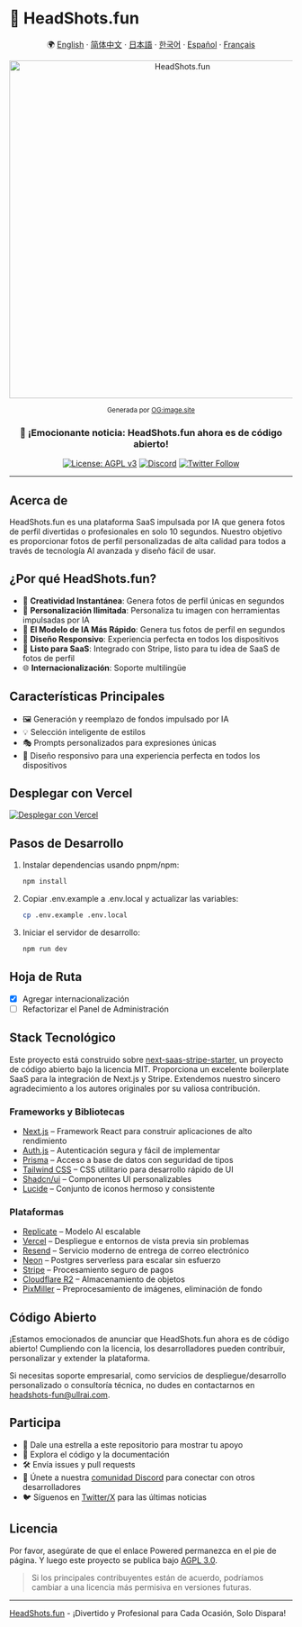 # 📸 HeadShots.fun

<div align="center">

🌍 [English](README.md) · [简体中文](README.zh-CN.md) · [日本語](README.ja.md) · [한국어](README.ko.md) · [Español](README.es.md) · [Français](README.fr.md)

<img src="https://s.ogimage.site/user-cases/headshots-fun.jpg" alt="HeadShots.fun" width="600" />

<sup>Generada por [OG:image.site](https://ogimage.site/?from=headshots-fun-github)</sup>

### 🎉 ¡Emocionante noticia: HeadShots.fun ahora es de código abierto!

[![License: AGPL v3](https://img.shields.io/badge/License-AGPL%20v3-blue.svg)](https://www.gnu.org/licenses/agpl-3.0)
[![Discord](https://img.shields.io/discord/1234567890?color=7289da&label=Discord&logo=discord&logoColor=ffffff)](https://discord.gg/vdqwAcp7mf)
[![Twitter Follow](https://img.shields.io/twitter/follow/ullr_ai?style=social)](https://twitter.com/ullr_ai)

</div>

---

## Acerca de

HeadShots.fun es una plataforma SaaS impulsada por IA que genera fotos de perfil divertidas o profesionales en solo 10 segundos. Nuestro objetivo es proporcionar fotos de perfil personalizadas de alta calidad para todos a través de tecnología AI avanzada y diseño fácil de usar.

## ¿Por qué HeadShots.fun?

- 🎨 **Creatividad Instantánea**: Genera fotos de perfil únicas en segundos
- 🌈 **Personalización Ilimitada**: Personaliza tu imagen con herramientas impulsadas por IA
- 📸 **El Modelo de IA Más Rápido**: Genera tus fotos de perfil en segundos
- 📱 **Diseño Responsivo**: Experiencia perfecta en todos los dispositivos
- 💼 **Listo para SaaS**: Integrado con Stripe, listo para tu idea de SaaS de fotos de perfil
- 🌐 **Internacionalización**: Soporte multilingüe

## Características Principales

- 🖼️ Generación y reemplazo de fondos impulsado por IA
- 💡 Selección inteligente de estilos
- 🎭 Prompts personalizados para expresiones únicas
- 📱 Diseño responsivo para una experiencia perfecta en todos los dispositivos

## Desplegar con Vercel

[![Desplegar con Vercel](https://vercel.com/button)](https://vercel.com/new/clone?repository-url=https%3A%2F%2Fgithub.com%2FUllrAI%2FHeadShots.fun)

## Pasos de Desarrollo

1. Instalar dependencias usando pnpm/npm:
   ```bash
   npm install
   ```

2. Copiar .env.example a .env.local y actualizar las variables:
   ```bash
   cp .env.example .env.local
   ```

3. Iniciar el servidor de desarrollo:
   ```bash
   npm run dev
   ```

## Hoja de Ruta

- [x] Agregar internacionalización
- [ ] Refactorizar el Panel de Administración

## Stack Tecnológico

Este proyecto está construido sobre [next-saas-stripe-starter](https://github.com/mickasmt/next-saas-stripe-starter), un proyecto de código abierto bajo la licencia MIT. Proporciona un excelente boilerplate SaaS para la integración de Next.js y Stripe. Extendemos nuestro sincero agradecimiento a los autores originales por su valiosa contribución.

### Frameworks y Bibliotecas
- [Next.js](https://nextjs.org/?from=headshots.fun) – Framework React para construir aplicaciones de alto rendimiento
- [Auth.js](https://authjs.dev/?from=headshots.fun) – Autenticación segura y fácil de implementar
- [Prisma](https://www.prisma.io/?from=headshots.fun) – Acceso a base de datos con seguridad de tipos
- [Tailwind CSS](https://tailwindcss.com/?from=headshots.fun) – CSS utilitario para desarrollo rápido de UI
- [Shadcn/ui](https://ui.shadcn.com/?from=headshots.fun) – Componentes UI personalizables
- [Lucide](https://lucide.dev/?from=headshots.fun) – Conjunto de iconos hermoso y consistente

### Plataformas
- [Replicate](https://replicate.com/?from=headshots.fun) – Modelo AI escalable
- [Vercel](https://vercel.com/?from=headshots.fun) – Despliegue e entornos de vista previa sin problemas
- [Resend](https://resend.com/?from=headshots.fun) – Servicio moderno de entrega de correo electrónico
- [Neon](https://neon.tech/?from=headshots.fun) – Postgres serverless para escalar sin esfuerzo
- [Stripe](https://stripe.com/?from=headshots.fun) – Procesamiento seguro de pagos
- [Cloudflare R2](https://developers.cloudflare.com/r2/?from=headshots.fun) – Almacenamiento de objetos
- [PixMiller](https://pixmiller.com/?from=headshots.fun) – Preprocesamiento de imágenes, eliminación de fondo

## Código Abierto

¡Estamos emocionados de anunciar que HeadShots.fun ahora es de código abierto!
Cumpliendo con la licencia, los desarrolladores pueden contribuir, personalizar y extender la plataforma.

Si necesitas soporte empresarial, como servicios de despliegue/desarrollo personalizado o consultoría técnica, no dudes en contactarnos en headshots-fun@ullrai.com.

## Participa
- 🌟 Dale una estrella a este repositorio para mostrar tu apoyo
- 👀 Explora el código y la documentación
- 🛠️ Envía issues y pull requests
- 💬 Únete a nuestra [comunidad Discord](https://discord.gg/vdqwAcp7mf) para conectar con otros desarrolladores
- 🐦 Síguenos en [Twitter/X](https://twitter.com/ullr_ai) para las últimas noticias

## Licencia
Por favor, asegúrate de que el enlace Powered permanezca en el pie de página.
Y luego este proyecto se publica bajo [AGPL 3.0](./LICENSE.md).

> Si los principales contribuyentes están de acuerdo, podríamos cambiar a una licencia más permisiva en versiones futuras.

---
[HeadShots.fun](https://headshots.fun/?from=GitHub) - ¡Divertido y Profesional para Cada Ocasión, Solo Dispara! 